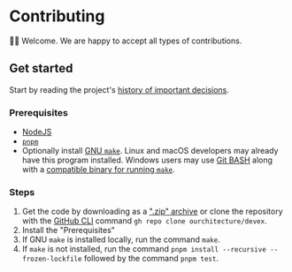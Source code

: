 # Contributing

👋🏽 Welcome. We are happy to accept all types of contributions.

## Get started

Start by reading the project's [history of important decisions](../src/docs/decisions/README.md).

### Prerequisites

-   [NodeJS](https://nodejs.org/)
-   [`pnpm`](https://pnpm.io/)
-   Optionally install [GNU `make`](https://www.gnu.org/software/make/). Linux
    and macOS developers may already have this program installed. Windows users
    may use [Git BASH](https://gitforwindows.org/) along with a
    [compatible binary for running `make`](https://gist.github.com/evanwill/0207876c3243bbb6863e65ec5dc3f058#make).

### Steps

1. Get the code by downloading as a [".zip" archive](https://github.com/ourchitecture/devex/archive/refs/heads/main.zip)
   or clone the repository with the [GitHub CLI](https://cli.github.com/)
   command `gh repo clone ourchitecture/devex`.
2. Install the "Prerequisites"
3. If GNU `make` is installed locally, run the command `make`.
4. If `make` is not installed, run the command `pnpm install --recursive --frozen-lockfile`
   followed by the command `pnpm test`.
